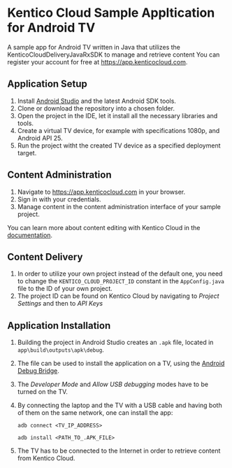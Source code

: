 # Kentico Cloud Sample Appltication for Android TV
A sample app for Android TV written in Java that utilizes the KenticoCloudDeliveryJavaRxSDK to manage and retrieve content
You can register your account for free at https://app.kenticocloud.com.

## Application Setup
1. Install [Android Studio](https://developer.android.com/studio/) and the latest Android SDK tools. 
2. Clone or download the repository into a chosen folder. 
3. Open the project in the IDE, let it install all the necessary libraries and tools. 
4. Create a virtual TV device, for example with specifications 1080p, and Android API 25. 
5. Run the project witht the created TV device as a specified deployment target.

## Content Administration
1. Navigate to https://app.kenticocloud.com in your browser.
2. Sign in with your credentials.
3. Manage content in the content administration interface of your sample project.

You can learn more about content editing with Kentico Cloud in the [documentation](https://developer.kenticocloud.com/docs).

## Content Delivery
1. In order to utilize your own project instead of the default one, you need to change the `KENTICO_CLOUD_PROJECT_ID` constant in the `AppConfig.java` file to the ID of your own project.
2. The project ID can be found on Kentico Cloud by navigating to *Project Settings* and then to *API Keys*

## Application Installation
1. Building the project in Android Studio creates an `.apk` file, located in `app\build\outputs\apk\debug`.
2. The file can be used to install the application on a TV, using the [Android Debug Bridge](https://forum.xda-developers.com/showthread.php?t=2588979).
3. The *Developer Mode* and *Allow USB debugging* modes have to be turned on the TV. 
4. By connecting the laptop and the TV with a USB cable and having both of them on the same network, one can install the app:
  
   `adb connect <TV_IP_ADDRESS>`
   
   `adb install <PATH_TO_.APK_FILE>`
5. The TV has to be connected to the Internet in order to retrieve content from Kentico Cloud.
